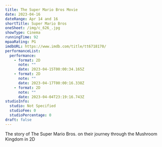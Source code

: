```yaml
---
title: The Super Mario Bros Movie
date: 2023-04-16
dateRange: Apr 14 and 16
shortTitle: Super Mario Bros
oneSheet: /img/c_626_.jpg
showType: Cinema
runningTime: 92
mpaaRating: PG
imdbURL: https://www.imdb.com/title/tt6718170/
performanceList:
  performance:
    - format: 2D
      note: ""
      date: 2023-04-15T00:00:34.165Z
    - format: 2D
      note: ""
      date: 2023-04-17T00:00:16.338Z
    - format: 2D
      note: ""
      date: 2023-04-04T23:19:16.743Z
studioInfo:
  studio: Not Specified
  studioFee: 0
  studioPercentage: 0
draft: false
---
```

The story of The Super Mario Bros. on their journey through the Mushroom Kingdom in 2D